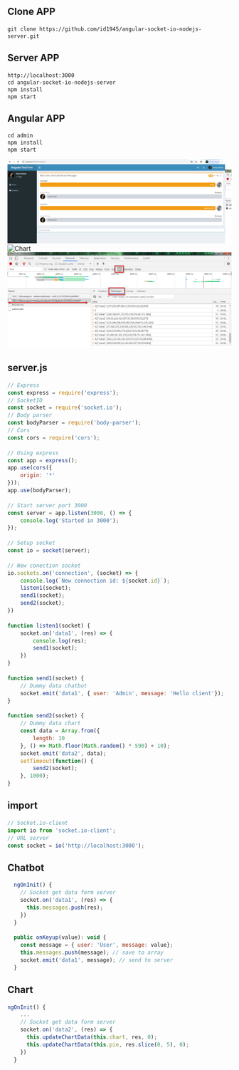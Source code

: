 ## Clone APP
```
git clone https://github.com/id1945/angular-socket-io-nodejs-server.git
```

## Server APP
```
http://localhost:3000
cd angular-socket-io-nodejs-server
npm install
npm start
```

## Angular APP
```
cd admin
npm install
npm start
```

![Chatbot](https://raw.githubusercontent.com/id1945/angular-socket-io-nodejs-server/master/admin/src/assets/images/2020-01-05_204110.png "Chatbot")
![Chart](https://github.com/id1945/angular-socket-io-nodejs-server/blob/master/admin/src/assets/images/Video_2020-01-05_203438_(new).gif "Chart")
![Console](https://raw.githubusercontent.com/id1945/angular-socket-io-nodejs-server/master/admin/src/assets/images/2020-01-05_204256.png "Console")

## server.js
````javascript
// Express
const express = require('express');
// SocketIO
const socket = require('socket.io');
// Body parser
const bodyParser = require('body-parser');
// Cors
const cors = require('cors');

// Using express
const app = express();
app.use(cors({
    origin: '*'
}));
app.use(bodyParser);

// Start server port 3000
const server = app.listen(3000, () => {
    console.log('Started in 3000');
});

// Setup socket
const io = socket(server);

// New conection socket
io.sockets.on('connection', (socket) => {
    console.log(`New connection id: ${socket.id}`);
    listen1(socket);
    send1(socket);
    send2(socket);
})

function listen1(socket) {
    socket.on('data1', (res) => {
        console.log(res);
        send1(socket);
    })
}

function send1(socket) {
    // Dummy data chatbot
    socket.emit('data1', { user: 'Admin', message: 'Hello client'});
}

function send2(socket) {
    // Dummy data chart
    const data = Array.from({
        length: 10
    }, () => Math.floor(Math.random() * 590) + 10);
    socket.emit('data2', data);
    setTimeout(function() {
        send2(socket);
    }, 1000);
}
````

## import
````javascript
// Socket.io-client
import io from 'socket.io-client';
// URL server
const socket = io('http://localhost:3000');
````

## Chatbot
````javascript
  ngOnInit() {
    // Socket get data form server
    socket.on('data1', (res) => {
      this.messages.push(res);
    })
  }

  public onKeyup(value): void {
    const message = { user: 'User', message: value};
    this.messages.push(message); // save to array
    socket.emit('data1', message); // send to server
  }
````

## Chart
````javascript
ngOnInit() {
    ...
    // Socket get data form server
    socket.on('data2', (res) => {
      this.updateChartData(this.chart, res, 0);
      this.updateChartData(this.pie, res.slice(0, 5), 0);
    })
  }
````